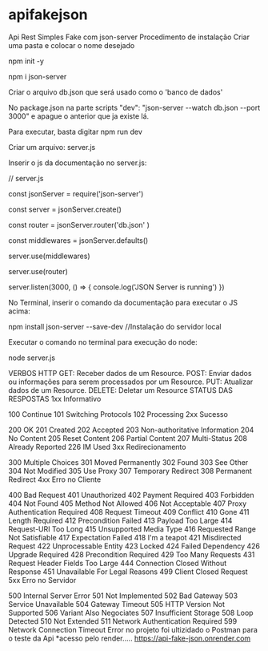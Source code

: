 # apifakejson
Api Rest Simples Fake com json-server
Procedimento de instalação
Criar uma pasta e colocar o nome desejado

npm init -y

npm i json-server

Criar o arquivo db.json que será usado como o 'banco de dados'

No package.json na parte scripts "dev": "json-server --watch db.json --port 3000" e apague o anterior que ja existe lá.

Para executar, basta digitar npm run dev

Criar um arquivo: server.js

Inserir o js da documentação no server.js:

// server.js

const jsonServer = require('json-server')

const server = jsonServer.create()

const router = jsonServer.router('db.json' )

const middlewares = jsonServer.defaults()

server.use(middlewares)

server.use(router)

server.listen(3000, () => { console.log('JSON Server is running') })

No Terminal, inserir o comando da documentação para executar o JS acima:

npm install json-server --save-dev //Instalação do servidor local

Executar o comando no terminal para execução do node:

node server.js

VERBOS HTTP
GET: Receber dados de um Resource.
POST: Enviar dados ou informações para serem processados por um Resource.
PUT: Atualizar dados de um Resource.
DELETE: Deletar um Resource
STATUS DAS RESPOSTAS
1xx Informativo

100 Continue
101 Switching Protocols
102 Processing
2xx Sucesso

200 OK
201 Created
202 Accepted
203 Non-authoritative Information
204 No Content
205 Reset Content
206 Partial Content
207 Multi-Status
208 Already Reported
226 IM Used
3xx Redirecionamento

300 Multiple Choices
301 Moved Permanently
302 Found
303 See Other
304 Not Modified
305 Use Proxy
307 Temporary Redirect
308 Permanent Redirect
4xx Erro no Cliente

400 Bad Request
401 Unauthorized
402 Payment Required
403 Forbidden
404 Not Found
405 Method Not Allowed
406 Not Acceptable
407 Proxy Authentication Required
408 Request Timeout
409 Conflict
410 Gone
411 Length Required
412 Precondition Failed
413 Payload Too Large
414 Request-URI Too Long
415 Unsupported Media Type
416 Requested Range Not Satisfiable
417 Expectation Failed
418 I'm a teapot
421 Misdirected Request
422 Unprocessable Entity
423 Locked
424 Failed Dependency
426 Upgrade Required
428 Precondition Required
429 Too Many Requests
431 Request Header Fields Too Large
444 Connection Closed Without Response
451 Unavailable For Legal Reasons
499 Client Closed Request
5xx Erro no Servidor

500 Internal Server Error
501 Not Implemented
502 Bad Gateway
503 Service Unavailable
504 Gateway Timeout
505 HTTP Version Not Supported
506 Variant Also Negociates
507 Insufficient Storage
508 Loop Detected
510 Not Extended
511 Network Authentication Required
599 Network Connection Timeout Error
no projeto foi ultizidado o Postman para o teste da Api
*acesso pelo render.....
https://api-fake-json.onrender.com
